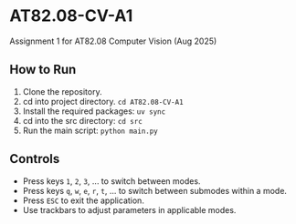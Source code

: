 # AT82.08-CV-A1
Assignment 1 for AT82.08 Computer Vision (Aug 2025)

## How to Run
1. Clone the repository.
2. cd into project directory.
   `cd AT82.08-CV-A1`
3. Install the required packages:
   `uv sync`
4. cd into the src directory:
   `cd src`
5. Run the main script:
   `python main.py`

## Controls
- Press keys `1`, `2`, `3`, ... to switch between modes.
- Press keys `q`, `w`, `e`, `r`, `t`, ... to switch between submodes within a mode.
- Press `ESC` to exit the application.
- Use trackbars to adjust parameters in applicable modes.